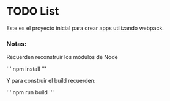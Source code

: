 # TODO List

Este es el proyecto inicial para crear apps utilizando webpack.

### Notas:

Recuerden reconstruir los módulos de Node

'''
npm install
'''

Y para construir el build recuerden:

'''
npm run build
'''
